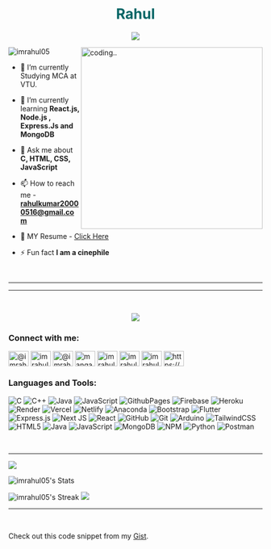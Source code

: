 <h1 align="center" style="color:#006666;">Rahul</h1>


<p align="center">
  <!-- Typing SVG by DenverCoder1 - https://github.com/DenverCoder1/readme-typing-svg -->
  <a href="https://github.com/DenverCoder1/readme-typing-svg">
    <img src="https://readme-typing-svg.demolab.com/?lines=Frontend%20web%20and%20app%20developer;Student;Smart%20India%20Hackathon%202023%20Winner;Always%20learning%20new%20things&font=Fira%20Code&center=true&width=440&height=45&color=00b8e6&vCenter=true&pause=1000&size=22" /></a>
</p>


<img align="right" alt="coding.."  width="360"  src="https://media1.giphy.com/media/v1.Y2lkPTc5MGI3NjExd2NjeWVzOXIwd2I2N3ZuN2kwd3AxZXU4eDNydTNtbWoyaDJieHFjaSZlcD12MV9pbnRlcm5hbF9naWZfYnlfaWQmY3Q9Zw/qgQUggAC3Pfv687qPC/giphy.gif">


<p align="left"> <img src="https://komarev.com/ghpvc/?username=imrahul05&label=Profile%20views&color=0e75b6&style=flat" alt="imrahul05" /> </p>


- 🔭 I’m currently Studying MCA at VTU.

- 🌱 I’m currently learning **React.js, Node.js , Express.Js and MongoDB**

- 💬 Ask me about **C, HTML, CSS, JavaScript**

- 📫 How to reach me - **rahulkumar20000516@gmail.com**

- 📄 MY Resume - [Click Here](https://imrahul05.vercel.app/resume)

- ⚡ Fun fact **I am a cinephile**

<br> 
<hr>
<div align="center">


  <div id="spotify" style="display:none;">
    <a href="https://spotify-github-profile.kittinanx.com/api/view?uid=31boxxh5vf6xukmykb56zdes6utm&redirect=true">
      <img src="https://spotify-github-profile.kittinanx.com/api/view?uid=31boxxh5vf6xukmykb56zdes6utm&cover_image=false&theme=default&show_offline=false&background_color=121212&interchange=false&bar_color=166a2f&bar_color_cover=true" width="350">
    </a>
  </div>

  <div id="devcard" style="display:none;">
    <img src="https://api.daily.dev/devcards/v2/fTT8B7AGEhSjeRNLKq65N.png?type=default&r=8hs" width="350">
  </div>
</div>


<hr>

&nbsp;<div align="center">
 ![](https://github-profile-trophy.vercel.app/?username=imrahul05&theme=tokyonight&no-frame=true&no-bg=false&margin-w=4)
</div>



<h3 align="left">Connect with me:</h3>
<p align="left">
<a href="https://twitter.com/@imrahul__05" target="blank"><img align="center" src="https://raw.githubusercontent.com/rahuldkjain/github-profile-readme-generator/master/src/images/icons/Social/twitter.svg" alt="@imrahul__05" height="30" width="40" /></a>
<a href="https://linkedin.com/in/imrahul05" target="blank"><img align="center" src="https://raw.githubusercontent.com/rahuldkjain/github-profile-readme-generator/master/src/images/icons/Social/linked-in-alt.svg" alt="imrahul05" height="30" width="40" /></a>
<a href="https://instagram.com/@imrahul2516" target="blank"><img align="center" src="https://raw.githubusercontent.com/rahuldkjain/github-profile-readme-generator/master/src/images/icons/Social/instagram.svg" alt="@imrahul2516" height="30" width="40" /></a>
<a href="https://www.youtube.com/c/mangaamaze - joyboy" target="blank"><img align="center" src="https://raw.githubusercontent.com/rahuldkjain/github-profile-readme-generator/master/src/images/icons/Social/youtube.svg" alt="mangaamaze - joyboy" height="30" width="40" /></a>
<a href="https://www.hackerrank.com/imrahul05" target="blank"><img align="center" src="https://raw.githubusercontent.com/rahuldkjain/github-profile-readme-generator/master/src/images/icons/Social/hackerrank.svg" alt="imrahul05" height="30" width="40" /></a>
<a href="https://www.leetcode.com/imrahul05" target="blank"><img align="center" src="https://raw.githubusercontent.com/rahuldkjain/github-profile-readme-generator/master/src/images/icons/Social/leet-code.svg" alt="imrahul05" height="30" width="40" /></a>
<a href="https://www.hackerearth.com/imrahul05" target="blank"><img align="center" src="https://raw.githubusercontent.com/rahuldkjain/github-profile-readme-generator/master/src/images/icons/Social/hackerearth.svg" alt="imrahul05" height="30" width="40" /></a>
<a href="https://discord.gg/https://discord.com/invite/redhaired4387" target="blank"><img align="center" src="https://raw.githubusercontent.com/rahuldkjain/github-profile-readme-generator/master/src/images/icons/Social/discord.svg" alt="https://discord.com/invite/redhaired4387" height="30" width="40" /></a>
</p>

<h3 align="left">Languages and Tools:</h3>

![C](https://img.shields.io/badge/c-%2300599C.svg?style=for-the-badge&logo=c&logoColor=white) ![C++](https://img.shields.io/badge/c++-%2300599C.svg?style=for-the-badge&logo=c%2B%2B&logoColor=white) ![Java](https://img.shields.io/badge/java-%23ED8B00.svg?style=for-the-badge&logo=openjdk&logoColor=white) ![JavaScript](https://img.shields.io/badge/javascript-%23323330.svg?style=for-the-badge&logo=javascript&logoColor=%23F7DF1E) ![GithubPages](https://img.shields.io/badge/github%20pages-121013?style=for-the-badge&logo=github&logoColor=white) ![Firebase](https://img.shields.io/badge/firebase-%23039BE5.svg?style=for-the-badge&logo=firebase) ![Heroku](https://img.shields.io/badge/heroku-%23430098.svg?style=for-the-badge&logo=heroku&logoColor=white) ![Render](https://img.shields.io/badge/Render-%46E3B7.svg?style=for-the-badge&logo=render&logoColor=white) ![Vercel](https://img.shields.io/badge/vercel-%23000000.svg?style=for-the-badge&logo=vercel&logoColor=white) ![Netlify](https://img.shields.io/badge/netlify-%23000000.svg?style=for-the-badge&logo=netlify&logoColor=#00C7B7) ![Anaconda](https://img.shields.io/badge/Anaconda-%2344A833.svg?style=for-the-badge&logo=anaconda&logoColor=white) ![Bootstrap](https://img.shields.io/badge/bootstrap-%238511FA.svg?style=for-the-badge&logo=bootstrap&logoColor=white) ![Flutter](https://img.shields.io/badge/Flutter-%2302569B.svg?style=for-the-badge&logo=Flutter&logoColor=white) ![Express.js](https://img.shields.io/badge/express.js-%23404d59.svg?style=for-the-badge&logo=express&logoColor=%2361DAFB) ![Next JS](https://img.shields.io/badge/Next-black?style=for-the-badge&logo=next.js&logoColor=white) ![React](https://img.shields.io/badge/react-%2320232a.svg?style=for-the-badge&logo=react&logoColor=%2361DAFB) ![GitHub](https://img.shields.io/badge/github-%23121011.svg?style=for-the-badge&logo=github&logoColor=white) ![Git](https://img.shields.io/badge/git-%23F05033.svg?style=for-the-badge&logo=git&logoColor=white) ![Arduino](https://img.shields.io/badge/-Arduino-00979D?style=for-the-badge&logo=Arduino&logoColor=white) ![TailwindCSS](https://img.shields.io/badge/tailwindcss-%2338B2AC.svg?style=for-the-badge&logo=tailwind-css&logoColor=white) ![HTML5](https://img.shields.io/badge/html5-%23E34F26.svg?style=for-the-badge&logo=html5&logoColor=white) ![Java](https://img.shields.io/badge/java-%23ED8B00.svg?style=for-the-badge&logo=openjdk&logoColor=white) ![JavaScript](https://img.shields.io/badge/javascript-%23323330.svg?style=for-the-badge&logo=javascript&logoColor=%23F7DF1E) ![MongoDB](https://img.shields.io/badge/MongoDB-%234ea94b.svg?style=for-the-badge&logo=mongodb&logoColor=white) ![NPM](https://img.shields.io/badge/NPM-%23CB3837.svg?style=for-the-badge&logo=npm&logoColor=white) ![Python](https://img.shields.io/badge/python-3670A0?style=for-the-badge&logo=python&logoColor=ffdd54)
![Postman](https://img.shields.io/badge/Postman-FF6C37?style=for-the-badge&logo=postman&logoColor=white)



<br><hr>

![](http://github-profile-summary-cards.vercel.app/api/cards/repos-per-language?username=imrahul05&theme=github_dark)

![imrahul05's Stats](https://github-readme-stats.vercel.app/api?username=imrahul05&theme=tokyonight&show_icons=true&hide_border=true&count_private=true)

![imrahul05's Streak](https://github-readme-streak-stats.herokuapp.com/?user=imrahul05&theme=tokyonight&hide_border=true)
![](http://github-profile-summary-cards.vercel.app/api/cards/profile-details?username=imrahul05&theme=github_dark)
<hr>
<br>


Check out this code snippet from my [Gist](https://gist.github.com/imRahul05/508417aff9ad76f4ae969255fa143c52).

